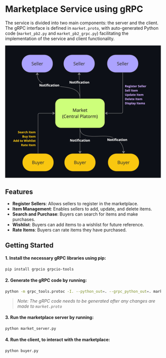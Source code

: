 # Marketplace Service using gRPC
The service is divided into two main components: the server and the client. The gRPC interface is defined in `market.proto`, with auto-generated Python code (`market_pb2.py` and `market_pb2_grpc.py`) facilitating the implementation of the service and client functionality.

<img src="/diagram.jpg" width="600">

## Features

- **Register Sellers**: Allows sellers to register in the marketplace.
- **Item Management**: Enables sellers to add, update, and delete items.
- **Search and Purchase**: Buyers can search for items and make purchases.
- **Wishlist**: Buyers can add items to a wishlist for future reference.
- **Rate Items**: Buyers can rate items they have purchased.


## Getting Started

#### 1. Install the necessary gRPC libraries using pip:

```bash
pip install grpcio grpcio-tools
```

#### 2. Generate the gRPC code by running:

```bash
python -m grpc_tools.protoc -I. --python_out=. --grpc_python_out=. market.proto
```

> *Note: The gRPC code needs to be generated after any changes are made to `market.proto`*

#### 3. Run the marketplace server by running:

```bash
python market_server.py
```

#### 4. Run the client, to interact with the marketplace:

```bash
python buyer.py
```
